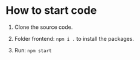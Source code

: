 # How to start code

1. Clone the source code.

2. Folder frontend: `npm i .` to install the packages.

3. Run: `npm start`
